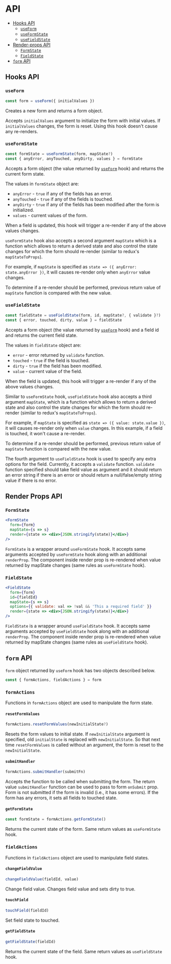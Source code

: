# API

- [Hooks API](#hooks-api)
  - [`useForm`](#useform)
  - [`useFormState`](#useformstate)
  - [`useFieldState`](#usefieldstate)
- [Render-props API](#render-props-api)
  - [`FormState`](#formstate)
  - [`FieldState`](#fieldstate)
- [`form` API](#form-api)

## Hooks API
### `useForm`

```jsx
const form = useForm({ initialValues })
```

Creates a new form and returns a form object.

Accepts `initialValues` argument to initialize the form with initial values.
If `initialValues` changes, the form is reset.
Using this hook doesn't cause any re-renders.

### `useFormState`

```jsx
const formState = useFormState(form, mapState?)
const { anyError, anyTouched, anyDirty, values } = formState
```

Accepts a form object (the value returned by [`useForm`](#useform) hook)
and returns the current form state.

The values in `formState` object are:

- `anyError` - `true` if any of the fields has an error.
- `anyTouched` - `true` if any of the fields is touched.
- `anyDirty` - `true` if any of the fields has been modified after the form is initialized.
- `values` - current values of the form.

When a field is updated, this hook will trigger a re-render if any of the above values changes.

`useFormState` hook also accepts a second argument `mapState` which is a function which allows to 
return a derived state and also control the state changes for which the form should re-render 
(similar to redux's `mapStateToProps`).

For example, if `mapState` is specified as `state => ({ anyError: state.anyError })`, 
it will causes re-render only when `anyError` value changes.

To determine if a re-render should be performed, 
previous return value of `mapState` function is compared with the new value.


### `useFieldState`

```jsx
const fieldState = useFieldState(form, id, mapState?, { validate }?)
const { error, touched, dirty, value } = fieldState
```

Accepts a form object (the value returned by [`useForm`](#useform) hook)
and a field id and returns the current field state.

The values in `fieldState` object are:

- `error` - error returned by `validate` function.
- `touched` - `true` if the field is touched.
- `dirty` - `true` if the field has been modified.
- `value` - current value of the field.

When the field is updated, this hook will trigger a re-render if any of the above values changes.

Similar to `useFormState` hook, `useFieldState` hook also accepts a third argument `mapState`, 
which is a function which allows to return a derived state and also control the state changes for which the form should re-render 
(similar to redux's `mapStateToProps`).

For example, if `mapState` is specified as `state => ({ value: state.value })`, 
it will causes re-render only when `value` changes. In this example, if a field is touched, it won't cause a re-render. 

To determine if a re-render should be performed, 
previous return value of `mapState` function is compared with the new value.

The fourth argument to `useFieldState` hook is used to specify any extra options for the field.
Currently, it accepts a `validate` function. `validate` function specified should take field value as argument and
it should return an error string if there is an error or should return a null/false/empty string value if there is no error.

## Render Props API

### `FormState`

```jsx
<FormState
  form={form}
  mapState={s => s}
  render={state => <div>{JSON.stringify(state)}</div>}
/>
```

`FormState` is a wrapper around `useFormState` hook.
It  accepts same arguments accepted by `useFormState` hook along with an additional `renderProp`.
The component inside render prop is re-rendered when value returned by mapState changes (same rules as `useFormState` hook).

### `FieldState`

```jsx
<FieldState
  form={form}
  id={fieldId}
  mapState={s => s}
  options={{ validate: val => !val && 'This a required field' }}
  render={state => <div>{JSON.stringify(state)}</div>}
/>
```

`FieldState` is a wrapper around `useFieldState` hook.
It  accepts same arguments accepted by `useFieldState` hook along with an additional `renderProp`.
The component inside render prop is re-rendered when value returned by mapState changes (same rules as `useFieldState` hook).

## `form` API

`form` object returned by `useForm` hook has two objects described below.

```jsx
const { formActions, fieldActions } = form
```

### `formActions`

Functions in `formActions` object are used to manipulate the form state.

#### `resetFormValues`

```jsx
formActions.resetFormValues(newInitialState?)
```

Resets the form values to initial state. 
If `newInitialState` argument is specified, old `initialState` is replaced with `newInitialState`.
So that next time `resetFormValues` is called without an argument, the form is reset to the `newInitialState`.

#### `submitHandler`

```jsx
formActions.submitHandler(submitFn)
```

Accepts the function to be called when submitting the form.
The return value `submitHandler` function can be used to pass to form `onSubmit` prop.
Form is not submitted if the form is invalid (i.e., it has some errors). 
If the form has any errors, it sets all fields to touched state.


#### `getFormState`

```jsx
const formState = formActions.getFormState()
```

Returns the current state of the form. Same return values as `useFormState` hook.


### `fieldActions`

Functions in `fieldActions` object are used to manipulate field states.

#### `changeFieldValue`

```jsx
changeFieldValue(fieldId, value)
```

Change field value. Changes field value and sets dirty to true.

#### `touchField`
```jsx
touchField(fieldId)
```

Set field state to touched.

#### `getFieldState`
```jsx
getFieldState(fieldId)
```

Returns the current state of the field. Same return values as `useFieldState` hook.
